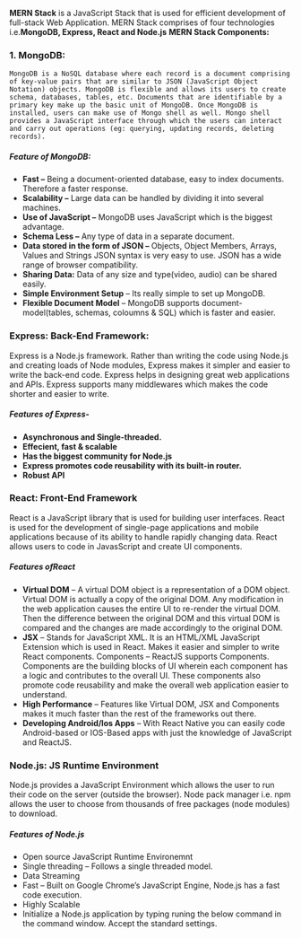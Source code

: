 **MERN Stack** is a JavaScript Stack that is used for efficient development of full-stack Web Application. MERN Stack comprises of four technologies i.e.**MongoDB, Express, React and Node.js**
**MERN Stack Components:**
### 1. MongoDB:
	MongoDB is a NoSQL database where each record is a document comprising of key-value pairs that are similar to JSON (JavaScript Object Notation) objects. MongoDB is flexible and allows its users to create schema, databases, tables, etc. Documents that are identifiable by a primary key make up the basic unit of MongoDB. Once MongoDB is installed, users can make use of Mongo shell as well. Mongo shell provides a JavaScript interface through which the users can interact and carry out operations (eg: querying, updating records, deleting records).
##### Feature of MongoDB:
- **Fast –** Being a document-oriented database, easy to index documents. Therefore a faster response.
- **Scalability –** Large data can be handled by dividing it into several machines.
- **Use of JavaScript –** MongoDB uses JavaScript which is the biggest advantage.
- **Schema Less –** Any type of data in a separate document.
- **Data stored in the form of JSON –**
Objects, Object Members, Arrays, Values and Strings
JSON syntax is very easy to use.
JSON has a wide range of browser compatibility.
- **Sharing Data:** Data of any size and type(video, audio) can be shared easily.
- **Simple Environment Setup** – Its really simple to set up MongoDB.
- **Flexible Document Model** – MongoDB supports document-model(tables, schemas, coloumns & SQL) which is faster and easier.    


### Express: Back-End Framework:
Express is a Node.js framework. Rather than writing the code using Node.js and creating loads of Node modules, Express makes it simpler and easier to write the back-end code. Express helps in designing great web applications and APIs. Express supports many middlewares which makes the code shorter and easier to write.
##### Features of Express-

- **Asynchronous and Single-threaded.**
- **Effecient, fast & scalable**
- **Has the biggest community for Node.js**
-  **Express promotes code reusability with its built-in router.**
- **Robust API**

### React: Front-End Framework
React is a JavaScript library that is used for building user interfaces. React is used for the development of single-page applications and mobile applications because of its ability to handle rapidly changing data. React allows users to code in JavasScript and create UI components.
##### Features ofReact

- **Virtual DOM** – A virtual DOM object is a representation of a DOM object. Virtual DOM is actually a copy of the original DOM. Any modification in the web application causes the entire UI to re-render the virtual DOM. Then the difference between the original DOM and this virtual DOM is compared and the changes are made accordingly to the original DOM.
- **JSX** – Stands for JavaScript XML. It is an HTML/XML JavaScript Extension which is used in React. Makes it easier and simpler to write React components.
Components – ReactJS supports Components. Components are the building blocks of UI wherein each component has a logic and contributes to the overall UI. These components also promote code reusability and make the overall web application easier to understand.
- **High Performance** – Features like Virtual DOM, JSX and Components makes it much faster than the rest of the frameworks out there.
- **Developing Android/Ios Apps** – With React Native you can easily code Android-based or IOS-Based apps with just the knowledge of JavaScript and ReactJS.

### Node.js: JS Runtime Environment
Node.js provides a JavaScript Environment which allows the user to run their code on the server (outside the browser). Node pack manager i.e. npm allows the user to choose from thousands of free packages (node modules) to download.
##### Features of Node.js

- Open source JavaScript Runtime Environemnt
- Single threading – Follows a single threaded model.
- Data Streaming
- Fast – Built on Google Chrome’s JavaScript Engine, Node.js has a fast code execution.
- Highly Scalable
- Initialize a Node.js application by typing runing the below command in the command window. Accept the standard settings.

